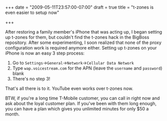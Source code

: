 +++
date = "2009-05-11T23:57:00-07:00"
draft = true
title = "t-zones is even easier to setup now"

+++

After restoring a family member's iPhone that was acting up, I began setting up t-zones for them, but couldn't find the t-zones hack in the BigBoss repository. After some experimenting, I soon realized that none of the proxy configuration work is required anymore either. Setting up t-zones on your iPhone is now an easy 3 step process:

1. Go to `Settings`->`General`->`Network`->`Cellular Data Network`
2. Type `wap.voicestream.com` for the APN (leave the `username` and `password`) blank
3. There's no step 3!

That's all there is to it. YouTube even works over t-zones now.

BTW, if you're a long time T-Mobile customer, you can call in right now and ask about the loyal customer plan. If you've been with them long enough, you can have a plan which gives you unlimited minutes for only $50 a month.
